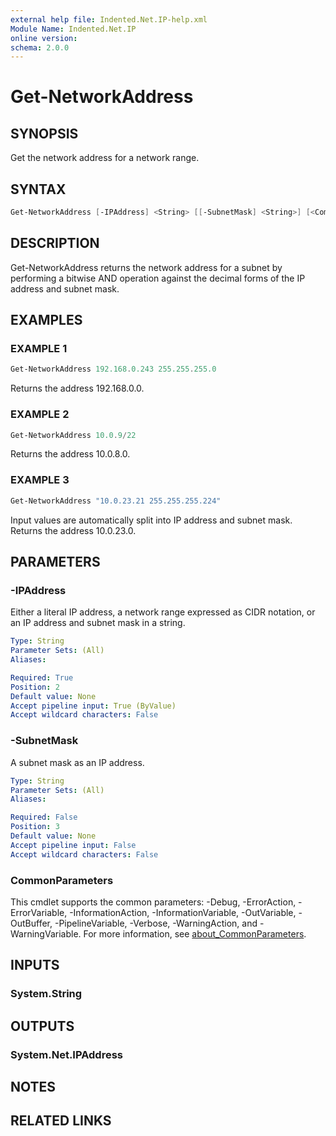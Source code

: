 ```yaml
---
external help file: Indented.Net.IP-help.xml
Module Name: Indented.Net.IP
online version:
schema: 2.0.0
---
```


# Get-NetworkAddress

## SYNOPSIS

Get the network address for a network range.

## SYNTAX

```powershell
Get-NetworkAddress [-IPAddress] <String> [[-SubnetMask] <String>] [<CommonParameters>]
```

## DESCRIPTION

Get-NetworkAddress returns the network address for a subnet by performing a bitwise AND operation
against the decimal forms of the IP address and subnet mask.

## EXAMPLES

### EXAMPLE 1

```powershell
Get-NetworkAddress 192.168.0.243 255.255.255.0
```

Returns the address 192.168.0.0.

### EXAMPLE 2

```powershell
Get-NetworkAddress 10.0.9/22
```

Returns the address 10.0.8.0.

### EXAMPLE 3

```powershell
Get-NetworkAddress "10.0.23.21 255.255.255.224"
```

Input values are automatically split into IP address and subnet mask.
Returns the address 10.0.23.0.

## PARAMETERS

### -IPAddress

Either a literal IP address, a network range expressed as CIDR notation,
or an IP address and subnet mask in a string.

```yaml
Type: String
Parameter Sets: (All)
Aliases:

Required: True
Position: 2
Default value: None
Accept pipeline input: True (ByValue)
Accept wildcard characters: False
```

### -SubnetMask

A subnet mask as an IP address.

```yaml
Type: String
Parameter Sets: (All)
Aliases:

Required: False
Position: 3
Default value: None
Accept pipeline input: False
Accept wildcard characters: False
```

### CommonParameters

This cmdlet supports the common parameters: -Debug, -ErrorAction, -ErrorVariable,
-InformationAction, -InformationVariable, -OutVariable, -OutBuffer, -PipelineVariable,
-Verbose, -WarningAction, and -WarningVariable. For more information, see
[about_CommonParameters](http://go.microsoft.com/fwlink/?LinkID=113216).

## INPUTS

### System.String

## OUTPUTS

### System.Net.IPAddress

## NOTES

## RELATED LINKS
